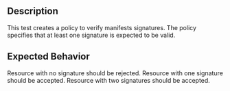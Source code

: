 ## Description

This test creates a policy to verify manifests signatures.
The policy specifies that at least one signature is expected to be valid.

## Expected Behavior

Resource with no signature should be rejected.
Resource with one signature should be accepted.
Resource with two signatures should be accepted.
